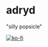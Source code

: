 # adryd

"silly popsicle"  

[![ko-fi](https://ko-fi.com/img/githubbutton_sm.svg)](https://ko-fi.com/R6R3BEWOK)
